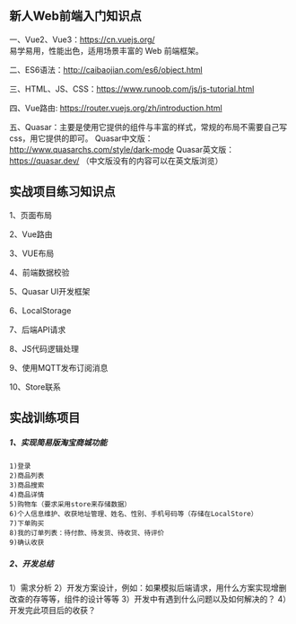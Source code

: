 ## 新人Web前端入门知识点

一、Vue2、Vue3：https://cn.vuejs.org/  
	易学易用，性能出色，适用场景丰富的 Web 前端框架。

二、ES6语法：http://caibaojian.com/es6/object.html

三、HTML、JS、CSS：https://www.runoob.com/js/js-tutorial.html  

四、Vue路由: https://router.vuejs.org/zh/introduction.html

五、Quasar：主要是使用它提供的组件与丰富的样式，常规的布局不需要自己写css，用它提供的即可。
	Quasar中文版：http://www.quasarchs.com/style/dark-mode
	Quasar英文版： https://quasar.dev/ （中文版没有的内容可以在英文版浏览）



## 实战项目练习知识点

1、页面布局

2、Vue路由

3、VUE布局

4、前端数据校验

5、Quasar UI开发框架

6、LocalStorage

7、后端API请求

8、JS代码逻辑处理

9、使用MQTT发布订阅消息

10、Store联系





## 实战训练项目

##### 1、实现简易版淘宝商城功能

	1)登录
	2)商品列表
	3)商品搜索
	4)商品详情
	5)购物车（要求采用store来存储数据）
	6)个人信息维护、收获地址管理、姓名、性别、手机号码等（存储在LocalStore）
	7)下单购买
	8)我的订单列表：待付款、待发货、待收货、待评价
	9)确认收获
##### 2、开发总结

1）需求分析
2）开发方案设计，例如：如果模拟后端请求，用什么方案实现增删改查的存等等，组件的设计等等
3）开发中有遇到什么问题以及如何解决的？
4）开发完此项目后的收获？



